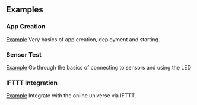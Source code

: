 ## Examples

### App Creation
[Example](app-create.md) Very basics of app creation, deployment and starting.

### Sensor Test
[Example](sensor-test.md) Go through the basics of connecting to sensors and using the LED

### IFTTT Integration
[Example](ifttt.md) Integrate with the online universe via IFTTT.